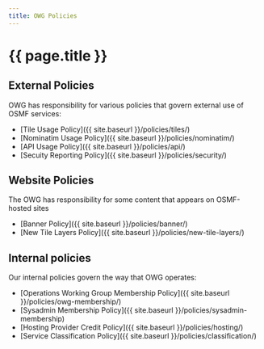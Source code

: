 ```yaml
---
title: OWG Policies
---
```


# {{ page.title }}

## External Policies

OWG has responsibility for various policies that govern external use of OSMF services:

* [Tile Usage Policy]({{ site.baseurl }}/policies/tiles/)
* [Nominatim Usage Policy]({{ site.baseurl }}/policies/nominatim/)
* [API Usage Policy]({{ site.baseurl }}/policies/api/)
* [Secuity Reporting Policy]({{ site.baseurl }}/policies/security/)

## Website Policies

The OWG has responsibility for some content that appears on OSMF-hosted sites

* [Banner Policy]({{ site.baseurl }}/policies/banner/)
* [New Tile Layers Policy]({{ site.baseurl }}/policies/new-tile-layers/)

## Internal policies

Our internal policies govern the way that OWG operates:

* [Operations Working Group Membership Policy]({{ site.baseurl }}/policies/owg-membership/)
* [Sysadmin Membership Policy]({{ site.baseurl }}/policies/sysadmin-membership)
* [Hosting Provider Credit Policy]({{ site.baseurl }}/policies/hosting/)
* [Service Classification Policy]({{ site.baseurl }}/policies/classification/)
